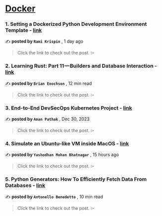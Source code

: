 
<h1><a href=https://medium.com/tag/docker/recommended target="_blank" rel="noopener noreferrer">Docker</a></h1>
<h3>1. Setting a Dockerized Python Development Environment Template - <a href=https://medium.com/@rami.krispin/setting-a-dockerized-python-development-environment-template-de2400c4812b?source=tag_recommended_feed---------0-84----------docker----------b246c6b2_e8a4_4376_84d2_afa71444def6------- target="_blank" rel="noopener noreferrer">link</a></h3>

✍️ **posted by `Rami Krispin`** <date> , 1 day ago</date>

<blockquote>Click the link to check out the post. ⌲</blockquote>

<h3>2. Learning Rust: Part 11 — Builders and Database Interaction - <a href=https://medium.com/gitconnected/learning-rust-part-11-builders-and-database-interaction-2c1f3207b6a2?source=tag_recommended_feed---------1-107----------docker----------b246c6b2_e8a4_4376_84d2_afa71444def6------- target="_blank" rel="noopener noreferrer">link</a></h3>

✍️ **posted by `Brian Enochson`** <date> , 12 min read</date>

<blockquote>Click the link to check out the post. ⌲</blockquote>

<h3>3. End-to-End DevSecOps Kubernetes Project - <a href=https://medium.com/devops-dev/end-to-end-devsecops-kubernetes-project-4259f90722ef?source=tag_recommended_feed---------2-85----------docker----------b246c6b2_e8a4_4376_84d2_afa71444def6------- target="_blank" rel="noopener noreferrer">link</a></h3>

✍️ **posted by `Aman Pathak`** <date> , Dec 30, 2023</date>

<blockquote>Click the link to check out the post. ⌲</blockquote>

<h3>4. Simulate an Ubuntu-like VM inside MacOS - <a href=https://medium.com/@yashodhanmohan/simulate-an-ubuntu-like-vm-inside-macos-2a20332e02e8?source=tag_recommended_feed---------3-84----------docker----------b246c6b2_e8a4_4376_84d2_afa71444def6------- target="_blank" rel="noopener noreferrer">link</a></h3>

✍️ **posted by `Yashodhan Mohan Bhatnagar`** <date> , 15 hours ago</date>

<blockquote>Click the link to check out the post. ⌲</blockquote>

<h3>5. Python Generators: How To Efficiently Fetch Data From Databases - <a href=https://medium.com/gitconnected/python-generators-how-to-efficiently-fetch-data-from-databases-25f1947f56c0?source=tag_recommended_feed---------4-107----------docker----------b246c6b2_e8a4_4376_84d2_afa71444def6------- target="_blank" rel="noopener noreferrer">link</a></h3>

✍️ **posted by `Antonello Benedetto`** <date> , 10 min read</date>

<blockquote>Click the link to check out the post. ⌲</blockquote>

